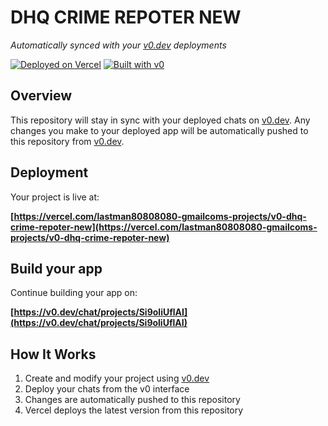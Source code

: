 # DHQ CRIME REPOTER NEW

*Automatically synced with your [v0.dev](https://v0.dev) deployments*

[![Deployed on Vercel](https://img.shields.io/badge/Deployed%20on-Vercel-black?style=for-the-badge&logo=vercel)](https://vercel.com/lastman80808080-gmailcoms-projects/v0-dhq-crime-repoter-new)
[![Built with v0](https://img.shields.io/badge/Built%20with-v0.dev-black?style=for-the-badge)](https://v0.dev/chat/projects/Si9oliUflAI)

## Overview

This repository will stay in sync with your deployed chats on [v0.dev](https://v0.dev).
Any changes you make to your deployed app will be automatically pushed to this repository from [v0.dev](https://v0.dev).

## Deployment

Your project is live at:

**[https://vercel.com/lastman80808080-gmailcoms-projects/v0-dhq-crime-repoter-new](https://vercel.com/lastman80808080-gmailcoms-projects/v0-dhq-crime-repoter-new)**

## Build your app

Continue building your app on:

**[https://v0.dev/chat/projects/Si9oliUflAI](https://v0.dev/chat/projects/Si9oliUflAI)**

## How It Works

1. Create and modify your project using [v0.dev](https://v0.dev)
2. Deploy your chats from the v0 interface
3. Changes are automatically pushed to this repository
4. Vercel deploys the latest version from this repository